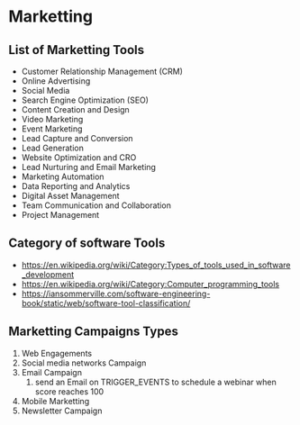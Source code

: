 # Marketting

## List of Marketting Tools

- Customer Relationship Management (CRM)
- Online Advertising
- Social Media
- Search Engine Optimization (SEO)
- Content Creation and Design
- Video Marketing
- Event Marketing
- Lead Capture and Conversion
- Lead Generation
- Website Optimization and CRO
- Lead Nurturing and Email Marketing
- Marketing Automation
- Data Reporting and Analytics
- Digital Asset Management
- Team Communication and Collaboration
- Project Management

## Category of software Tools

- https://en.wikipedia.org/wiki/Category:Types_of_tools_used_in_software_development
- https://en.wikipedia.org/wiki/Category:Computer_programming_tools
- https://iansommerville.com/software-engineering-book/static/web/software-tool-classification/

## Marketting Campaigns Types

1. Web Engagements
2. Social media networks Campaign
3. Email Campaign
   1. send an Email on TRIGGER_EVENTS to schedule a webinar when score reaches 100
4. Mobile Marketting
5. Newsletter Campaign
